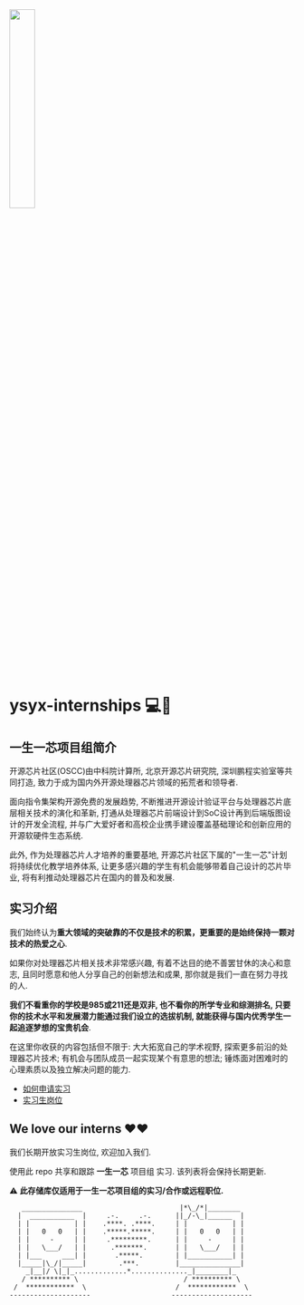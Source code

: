 <img src="https://ysyx.oscc.cc/docs/res/logo.png" width="30%" height="30%">

# ysyx-internships 💻🌌

## 一生一芯项目组简介

开源芯片社区(OSCC)由中科院计算所, 北京开源芯片研究院, 深圳鹏程实验室等共同打造, 致力于成为国内外开源处理器芯片领域的拓荒者和领导者.

面向指令集架构开源免费的发展趋势, 不断推进开源设计验证平台与处理器芯片底层相关技术的演化和革新, 打通从处理器芯片前端设计到SoC设计再到后端版图设计的开发全流程, 并与广大爱好者和高校企业携手建设覆盖基础理论和创新应用的开源软硬件生态系统.

此外, 作为处理器芯片人才培养的重要基地, 开源芯片社区下属的"一生一芯"计划将持续优化教学培养体系, 让更多感兴趣的学生有机会能够带着自己设计的芯片毕业, 将有利推动处理器芯片在国内的普及和发展.

## 实习介绍

我们始终认为**重大领域的突破靠的不仅是技术的积累，更重要的是始终保持一颗对技术的热爱之心**.

如果你对处理器芯片相关技术非常感兴趣, 有着不达目的绝不善罢甘休的决心和意志, 且同时愿意和他人分享自己的创新想法和成果, 那你就是我们一直在努力寻找的人.

**我们不看重你的学校是985或211还是双非, 也不看你的所学专业和综测排名, 只要你的技术水平和发展潜力能通过我们设立的选拔机制, 就能获得与国内优秀学生一起追逐梦想的宝贵机会**.

在这里你收获的内容包括但不限于: 大大拓宽自己的学术视野, 探索更多前沿的处理器芯片技术; 有机会与团队成员一起实现某个有意思的想法; 锤炼面对困难时的心理素质以及独立解决问题的能力.

* [如何申请实习]()
* [实习生岗位](./internships.md)


## We love our interns ❤️❤

我们长期开放实习生岗位, 欢迎加入我们.

使用此 repo 共享和跟踪 **一生一芯** 项目组 实习. 该列表将会保持长期更新.

:warning: **此存储库仅适用于一生一芯项目组的实习/合作或远程职位.**

```
   _______________                        |*\_/*|________
  |  ___________  |     .-.     .-.      ||_/-\_|______  |
  | |           | |    .****. .****.     | |           | |
  | |   0   0   | |    .*****.*****.     | |   0   0   | |
  | |     -     | |     .*********.      | |     -     | |
  | |   \___/   | |      .*******.       | |   \___/   | |
  | |___     ___| |       .*****.        | |___________| |
  |_____|\_/|_____|        .***.         |_______________|
    _|__|/ \|_|_.............*.............._|________|_
   / ********** \                          / ********** \
 /  ************  \                      /  ************  \
--------------------                    --------------------
```
